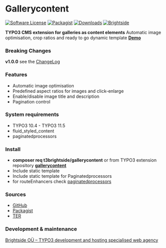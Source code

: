 # Gallerycontent
[![Software License](https://img.shields.io/badge/license-GPLv2-brightgreen.svg?style=flat)](LICENSE.txt)
[![Packagist](https://img.shields.io/packagist/v/t3brightside/gallerycontent.svg?style=flat)](https://packagist.org/packages/gallerycontent/pagelist)
[![Downloads](https://poser.pugx.org/t3brightside/gallerycontent/downloads)](https://packagist.org/packages/t3brightside/pagelist)
[![Brightside](https://img.shields.io/badge/by-t3brightside.com-orange.svg?style=flat)](https://t3brightside.com)

**TYPO3 CMS extension for galleries as content elements**
Automatic image optimisation, crop ratios and ready to go dynamic template
**[Demo](https://microtemplate.t3brightside.com/)**

### Breaking Changes
**v1.0.0** see the [ChangeLog](ChangeLog)

### Features
- Automatic image optimisation
- Predefined aspect ratios for images and click-enlarge
- Enable/disable image title and description
- Pagination control

### System requirements
- TYPO3 10.4 - TYPO3 11.5
- fluid_styled_content
- paginatedprocessors

### Install
- **composer req t3brightside/gallerycontent** or from TYPO3 extension repository **[gallerycontent](https://extensions.typo3.org/extension/gallerycontent/)**
- Include static template
- Include static template for Paginatedprocessors
- for routeEnhancers check  [paginatedprocessors](https://github.com/t3brightside/paginatedprocessors/blob/master/README.md)

### Sources
- [GitHub](https://github.com/t3brightside/gallerycontent)
- [Packagist](https://packagist.org/packages/t3brightside/gallerycontent)
- [TER](https://extensions.typo3.org/extension/gallerycontent/)

### Development & maintenance

[Brightside OÜ – TYPO3 development and hosting specialised web agency](https://t3brightside.com/)
